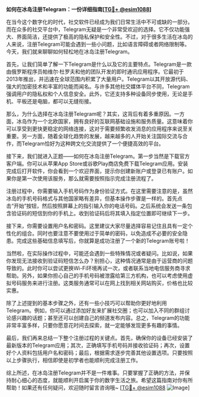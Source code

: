 **如何在冰岛注册Telegram：一份详细指南[[TG💪+ @esim1088](https://t.me/s/esim1088)]**

在当今这个数字化的时代，社交软件已经成为我们日常生活中不可或缺的一部分。而在众多的社交平台中，Telegram无疑是一个非常受欢迎的选择。它不仅功能强大、界面简洁，还提供了极高的隐私保护和安全性。不过，对于很多生活在冰岛的人来说，注册Telegram可能会遇到一些小问题，比如语言障碍或者网络限制等。今天，我们就来聊聊如何轻松地在冰岛注册Telegram。

首先，让我们简单了解一下Telegram是什么以及它的主要特点。Telegram是一款由俄罗斯程序员帕维尔·杜罗夫和他的团队开发的即时通讯应用程序。它最初于2013年推出，并迅速在全球范围内积累了大量用户。Telegram以其开放源代码、强大的加密技术和丰富的功能而闻名。与许多其他社交媒体平台不同，Telegram强调用户的隐私权和个人信息安全。此外，它还支持多种设备同步使用，无论是手机、平板还是电脑，都可以无缝衔接。

那么，为什么选择在冰岛注册Telegram呢？其实，这背后有着多重原因。一方面，冰岛作为一个北欧国家，拥有良好的互联网基础设施和服务质量。这意味着你可以享受到更快更稳定的网络连接，这对于需要频繁收发消息的应用程序来说至关重要。另一方面，随着全球化趋势的发展，越来越多的人开始关注国际交流与合作，而Telegram恰好为这种跨文化交流提供了一个便捷高效的平台。

接下来，我们就进入正题——如何在冰岛注册Telegram。第一步当然是下载官方客户端。你可以从苹果App Store或谷歌Play商店免费下载Telegram应用。安装完成后打开软件，你会看到一个欢迎界面，提示你创建新账户或登录已有账户。如果你是第一次使用该服务，那么就需要按照指示完成注册流程了。

注册过程中，你需要输入手机号码作为身份验证方式。在这里需要注意的是，虽然冰岛的手机号码格式与其他国家略有差异，但基本操作步骤是一样的。首先点击“开始”按钮，然后按照屏幕上的指引输入你的电话号码。之后系统会发送一条包含验证码的短信到你的手机上。收到验证码后将其填入指定位置即可继续下一步。

接下来，你需要设置用户名和密码。这里建议大家尽量选择容易记住且具有一定个性化的组合。同时也要注意不要使用过于简单的密码，以免造成不必要的安全隐患。完成这些基础信息填写后，你就算是成功注册了一个新的Telegram账号啦！

当然啦，在实际操作过程中，可能还会遇到一些特殊情况或者疑问。比如说，如果你发现无法接收到验证码短信怎么办？别担心，这种情况通常是由于运营商的问题导致的。此时你可以尝试更换Wi-Fi环境再试一次，或者联系当地电信服务商寻求帮助。另外，如果你担心自己的手机号码被泄露给第三方机构，也可以考虑使用虚拟号码服务来进行注册。这类服务通常可以在网上找到相关网站购买，价格也比较实惠。

除了上述提到的基本步骤之外，还有一些小技巧可以帮助你更好地利用Telegram。例如，你可以通过添加好友来扩展社交圈；也可以加入不同的群组讨论感兴趣的话题；甚至还可以创建自己的频道发布内容。总之，Telegram的功能非常丰富多样，只要你愿意花时间去探索，就一定能够发现更多有趣的事情。

最后，我们再来总结一下整个注册过程的关键点。首先，确保你的设备已经安装了最新版本的Telegram应用；其次，正确填写手机号码并接收验证码；再次，设置好个人资料包括用户名和密码；最后，根据需求逐步完善其他设置选项。只要按照以上步骤执行，相信即使是初学者也能顺利完成注册工作。

综上所述，在冰岛注册Telegram并不是一件难事。只要掌握了正确的方法，并保持耐心细心的态度，就能顺利开启属于你的数字生活之旅。希望这篇指南对你有所帮助！如果还有任何疑问，欢迎随时留言咨询哦~ [[TG💪+ @esim1088](https://t.me/s/esim1088) ![Image](https://i.postimg.cc/4NQfJmqS/Snipaste-2025-05-13-00-14-12.png)]